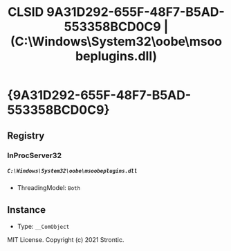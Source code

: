 ﻿---
title: "CLSID 9A31D292-655F-48F7-B5AD-553358BCD0C9 | (C:\\Windows\\System32\\oobe\\msoobeplugins.dll)"
excerpt: What is COM-Object CLSID 9A31D292-655F-48F7-B5AD-553358BCD0C9?
---

# {9A31D292-655F-48F7-B5AD-553358BCD0C9}


## Registry


### InProcServer32

##### `C:\Windows\System32\oobe\msoobeplugins.dll`
* ThreadingModel: `Both`

## Instance

* Type: `__ComObject`

MIT License. Copyright (c) 2021 Strontic.


